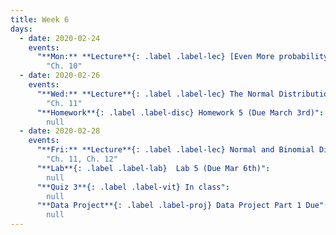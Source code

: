```yaml
---
title: Week 6
days:
  - date: 2020-02-24
    events:
      "**Mon:** **Lecture**{: .label .label-lec} [Even More probability](https://ph142-ucb.github.io/sp20/src/lec/l13-even-more-probability.pdf)":
        "Ch. 10"
  - date: 2020-02-26
    events:
      "**Wed:** **Lecture**{: .label .label-lec} The Normal Distribution":
        "Ch. 11"
      "**Homework**{: .label .label-disc} Homework 5 (Due March 3rd)":
        null
  - date: 2020-02-28
    events:
      "**Fri:** **Lecture**{: .label .label-lec} Normal and Binomial Distributions":
        "Ch. 11, Ch. 12"
      "**Lab**{: .label .label-lab}  Lab 5 (Due Mar 6th)":
        null
      "**Quiz 3**{: .label .label-vit} In class":
        null
      "**Data Project**{: .label .label-proj} Data Project Part 1 Due":
        null
---
```

